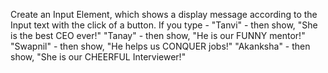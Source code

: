 Create an Input Element, which shows a display message according to the Input text with the click of a button. If you type - 
"Tanvi" - then show, "She is the best CEO ever!"
"Tanay" - then show, "He is our FUNNY mentor!"
"Swapnil" - then show, "He helps us CONQUER jobs!"
"Akanksha" - then show, "She is our CHEERFUL Interviewer!"


